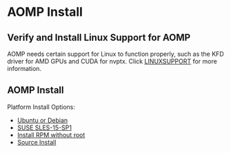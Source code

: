 # AOMP Install 


## Verify and Install Linux Support for AOMP

AOMP needs certain support for Linux to function properly, such as the KFD driver for AMD GPUs and CUDA for nvptx. Click [LINUXSUPPORT](LINUXSUPPORT.md) for more information.

## AOMP Install

Platform Install Options:
- [Ubuntu or Debian](UBUNTUINSTALL.md)
- [SUSE SLES-15-SP1](SLES15INSTALL.md)
- [Install RPM without root](RPMINSTALL.md)
- [Source Install](SOURCEINSTALL.md)
